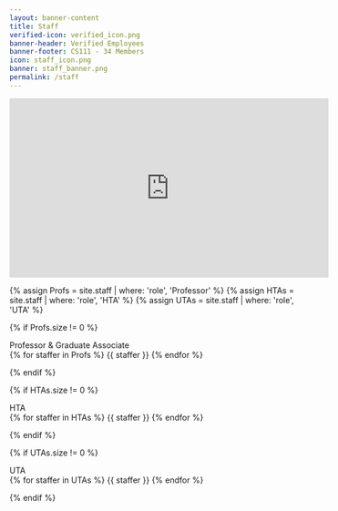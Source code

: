 ```yaml
---
layout: banner-content
title: Staff
verified-icon: verified_icon.png
banner-header: Verified Employees
banner-footer: CS111 - 34 Members
icon: staff_icon.png
banner: staff_banner.png
permalink: /staff
---
```


<!-- {% assign EdStar = "Aidan" %}
{% assign EdStarPhoto = "Aidan.jpg" %}

<div class="staff-video">
  <div class="featured-artist-container">
    <div class="featured-artist-header">
      New music from the artists you follow
    </div>
    <div class="featured-artist-card">
      <div class="featured-artist-image-container">
        <img src="../assets/images/staff/{{ EdStarPhoto}}" />
      </div>
      <div class="featured-artist-text-container">
        <h1> {{ EdStar }} </h1>
        <p> I'm the EdStar of the Week! </p>
      </div>
    </div>
  </div>

  <!-- ==== -->

   <!-- <div>
    <div class="suggested-video-header">
      Suggested for you
    </div>
    <iframe width="320" height="200" controls muted>
      <source src="https://youtu.be/Hw6bnyakAaM">
      Your browser does not support the video tag.
    </iframe>
  </div>
</div> -->

<iframe width="560" height="315" src="https://www.youtube.com/embed/Hw6bnyakAaM" title="YouTube video player" frameborder="0" allow="accelerometer; autoplay; clipboard-write; encrypted-media; gyroscope; picture-in-picture" allowfullscreen class="youtube-video"></iframe>

<!-- Assignments -->

{% assign Profs = site.staff | where: 'role', 'Professor' %}
{% assign HTAs = site.staff | where: 'role', 'HTA' %}
{% assign UTAs = site.staff | where: 'role', 'UTA' %}

<!-- Professors -->

{% if Profs.size != 0 %}

<div class="staff-group">Professor & Graduate Associate</div>

<div class="staff-container">
  {% for staffer in Profs %}
  {{ staffer }}
  {% endfor %}
</div>

{% endif %}

<!-- HTAs -->

{% if HTAs.size != 0 %}

<div class="staff-group">HTA</div>

<div class="staff-container">
  {% for staffer in HTAs %}
  {{ staffer }}
  {% endfor %}
</div>

{% endif %}

<!-- UTAs -->

{% if UTAs.size != 0 %}

<div class="staff-group">UTA</div>

<div class="staff-container">
  {% for staffer in UTAs %}
  {{ staffer }}
  {% endfor %}
</div>

{% endif %}
